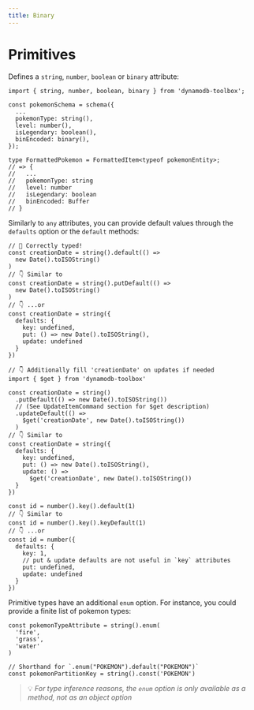 ```yaml
---
title: Binary
---
```


# Primitives

Defines a `string`, `number`, `boolean` or `binary` attribute:

```tsx
import { string, number, boolean, binary } from 'dynamodb-toolbox';

const pokemonSchema = schema({
  ...
  pokemonType: string(),
  level: number(),
  isLegendary: boolean(),
  binEncoded: binary(),
});

type FormattedPokemon = FormattedItem<typeof pokemonEntity>;
// => {
//   ...
//   pokemonType: string
//   level: number
//   isLegendary: boolean
//   binEncoded: Buffer
// }
```

Similarly to `any` attributes, you can provide default values through the `defaults` option or the `default` methods:

```tsx
// 🙌 Correctly typed!
const creationDate = string().default(() =>
  new Date().toISOString()
)
// 👇 Similar to
const creationDate = string().putDefault(() =>
  new Date().toISOString()
)
// 👇 ...or
const creationDate = string({
  defaults: {
    key: undefined,
    put: () => new Date().toISOString(),
    update: undefined
  }
})

// 👇 Additionally fill 'creationDate' on updates if needed
import { $get } from 'dynamodb-toolbox'

const creationDate = string()
  .putDefault(() => new Date().toISOString())
  // (See UpdateItemCommand section for $get description)
  .updateDefault(() =>
    $get('creationDate', new Date().toISOString())
  )
// 👇 Similar to
const creationDate = string({
  defaults: {
    key: undefined,
    put: () => new Date().toISOString(),
    update: () =>
      $get('creationDate', new Date().toISOString())
  }
})

const id = number().key().default(1)
// 👇 Similar to
const id = number().key().keyDefault(1)
// 👇 ...or
const id = number({
  defaults: {
    key: 1,
    // put & update defaults are not useful in `key` attributes
    put: undefined,
    update: undefined
  }
})
```

Primitive types have an additional `enum` option. For instance, you could provide a finite list of pokemon types:

```tsx
const pokemonTypeAttribute = string().enum(
  'fire',
  'grass',
  'water'
)

// Shorthand for `.enum("POKEMON").default("POKEMON")`
const pokemonPartitionKey = string().const('POKEMON')
```

> 💡 _For type inference reasons, the `enum` option is only available as a method, not as an object option_
